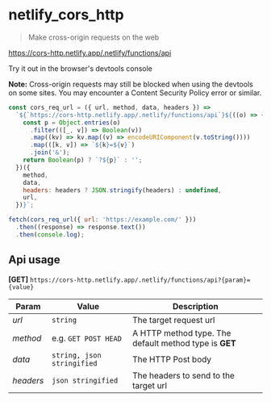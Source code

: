 # netlify_cors_http
> Make cross-origin requests on the web

https://cors-http.netlify.app/.netlify/functions/api

Try it out in the browser's devtools console

**Note:** Cross-origin requests may still be blocked when using the devtools on some sites. You may encounter a Content Security Policy error or similar.

```javascript
const cors_req_url = ({ url, method, data, headers }) =>
  `${`https://cors-http.netlify.app/.netlify/functions/api`}${((o) => {
    const p = Object.entries(o)
      .filter(([_, v]) => Boolean(v))
      .map((kv) => kv.map((v) => encodeURIComponent(v.toString())))
      .map(([k, v]) => `${k}=${v}`)
      .join('&');
    return Boolean(p) ? `?${p}` : '';
  })({
    method,
    data,
    headers: headers ? JSON.stringify(headers) : undefined,
    url,
  })}`;

fetch(cors_req_url({ url: 'https://example.com/' }))
  .then((response) => response.text())
  .then(console.log);
```

## Api usage

**[GET]** `https://cors-http.netlify.app/.netlify/functions/api?{param}={value}`

Param | Value | Description
--- | --- | ---
*url* | `string` | The target request url
*method* | e.g. `GET POST HEAD` | A HTTP method type. The default method type is **GET**
*data* | `string, json stringified` |  The HTTP Post body 
*headers* |  `json stringified` | The headers to send to the target url
